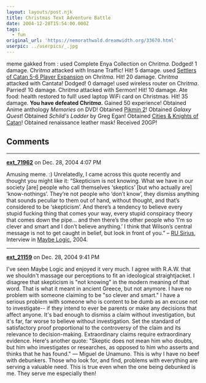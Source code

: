 ```yaml
---
layout: layouts/post.njk
title: Christmas Text Adventure Battle
date: 2004-12-28T15:54:00.000Z
tags:
  - fun
original_url: 'https://nemorathwald.dreamwidth.org/33670.html'
userpic: ../userpics/_.jpg
---
```

meme gakked from : used Complete Enya Collection on Chri$tma$. Dodged! 1 damage. Chri$tma$ attacked with Insane Traffic! Hit! 5 damage. used [Settlers of Catan 5-6 Player Expansion](http://www.universityofcatan.com/soc-games/soc.html) on Chri$tma$. Hit! 20 damage. Chri$tma$ attacked with Cantata! Dodged! 0 damage! used wireless router on Chri$tma$. Parried! 10 damage. Chri$tma$ attacked with Sermon! Hit! 10 damage. Ate food: health restored to full! used laptop WiFi card on Christmas. Hit! 35 damage. **You have defeated Chri$tma$.** Gained 50 experience! Obtained Anime anthology _Memories_ on DVD! Obtained [Pikmin 2](http://www.pikmin.com/launch/index.html)! Obtained _Galaxy Quest_! Obtained _Schild's Ladder_ by Greg Egan! Obtained [Cities & Knights of Catan](http://www.boardgamegeek.com/game/926)! Obtained renaissance leather mask! Received 20GP!

## Comments

---

**[ext_71962](https://www.dreamwidth.org/users/ext_71962)** on Dec. 28, 2004 4:07 PM

Amusing meme. :) Unrelatedly, I came across this quote recently and thought you might like it: “Skepticism is not knowing. What we have in our society \[are\] people who call themselves ‘skeptics’ \[but who actually are\] ‘know-nothings’. They’re not people who ‘don’t know’, they dismiss anything that sounds peculiar to them out of hand, without thought, and that’s considered to be ‘skepticism’. And there’s a tendency to believe every stupid fucking thing that comes your way, every stupid conspiracy theory that comes down the pipe… and then there’s the other people who ‘I’m so clever and smart and I don’t believe anything.’ I think that Wilson’s central message is not to get caught in belief, but look in front of you.” – [RU Sirius](http://www.randomhouse.com/author/results.pperl?authorid=58884), Interview in [Maybe Logic](http://imdb.com/title/tt0398191/?fr=c2l0ZT1kZnxteD0yMHxzZz0xfGxtPTIwMHx0dD1vbnxwbj0wfHE9bWF5YmUgbG9naWN8aHRtbD0xfG5tPW9u;fc=1;ft=1), 2004.

---

**[ext_21159](https://www.dreamwidth.org/users/ext_21159)** on Dec. 28, 2004 9:41 PM

I've seen Maybe Logic and enjoyed it very much. I agree with R.A.W. that we shouldn't massage our perceptions to fit an ideological straightjacket. I disagree that skepticism is "not knowing" in the modern meaning of that word. That is what it meant in ancient Greece, but not anymore. I have no problem with someone claiming to be "so clever and smart." I have a serious problem with someone who is content to be dumb as an excuse not to investigate-- if they intend to ever be parents or make any decisions that affect anyone. It's bad enough to dismiss a claim without investigation, but it's far, far worse to believe without investigation. Set the standard of satisfactory proof proportional to the controversy of the claim and its relevance to decision-making. Extraordinary claims require extraordinary evidence. Here's another quote: "Skeptic does not mean him who doubts, but him who investigates or researches, as opposed to him who asserts and thinks that he has found." — Miguel de Unamuno. This is why I have no beef with debunkers. Those who look for, and find, problems with everything are serving a valuable need. This is true even when the one being debunked is me. They serve me especially then!
